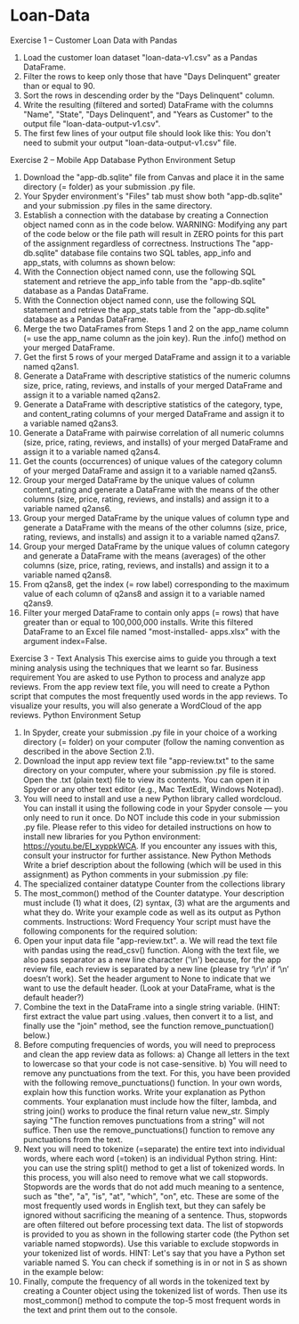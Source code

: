 # Loan-Data

Exercise 1 – Customer Loan Data with Pandas
1. Load the customer loan dataset "loan-data-v1.csv" as a Pandas DataFrame.
2. Filter the rows to keep only those that have "Days Delinquent" greater than or equal to 90.
3. Sort the rows in descending order by the "Days Delinquent" column.
4. Write the resulting (filtered and sorted) DataFrame with the columns "Name", "State", "Days
Delinquent", and "Years as Customer" to the output file "loan-data-output-v1.csv".
5. The first few lines of your output file should look like this:
You don't need to submit your output "loan-data-output-v1.csv" file.

Exercise 2 – Mobile App Database
Python Environment Setup
1. Download the "app-db.sqlite" file from Canvas and place it in the same directory (= folder) as your
submission .py file.
2. Your Spyder environment's "Files" tab must show both "app-db.sqlite" and your submission .py
files in the same directory.
3. Establish a connection with the database by creating a Connection object named conn as in the code
below.
WARNING: Modifying any part of the code below or the file path will result in ZERO points for this part
of the assignment regardless of correctness.
Instructions
The "app-db.sqlite" database file contains two SQL tables, app_info and app_stats, with columns as shown
below:
1. With the Connection object named conn, use the following SQL statement and retrieve the
app_info table from the "app-db.sqlite" database as a Pandas DataFrame.
2. With the Connection object named conn, use the following SQL statement and retrieve the
app_stats table from the "app-db.sqlite" database as a Pandas DataFrame.
3. Merge the two DataFrames from Steps 1 and 2 on the app_name column (= use the app_name
column as the join key). Run the .info() method on your merged DataFrame.
4. Get the first 5 rows of your merged DataFrame and assign it to a variable named q2ans1.
5. Generate a DataFrame with descriptive statistics of the numeric columns size, price, rating, reviews,
and installs of your merged DataFrame and assign it to a variable named q2ans2.
6. Generate a DataFrame with descriptive statistics of the category, type, and content_rating columns
of your merged DataFrame and assign it to a variable named q2ans3.
7. Generate a DataFrame with pairwise correlation of all numeric columns (size, price, rating, reviews,
and installs) of your merged DataFrame and assign it to a variable named q2ans4.
8. Get the counts (occurrences) of unique values of the category column of your merged DataFrame
and assign it to a variable named q2ans5.
9. Group your merged DataFrame by the unique values of column content_rating and generate a
DataFrame with the means of the other columns (size, price, rating, reviews, and installs) and assign it
to a variable named q2ans6.
10. Group your merged DataFrame by the unique values of column type and generate a DataFrame
with the means of the other columns (size, price, rating, reviews, and installs) and assign it to a variable
named q2ans7.
11. Group your merged DataFrame by the unique values of column category and generate a DataFrame
with the means (averages) of the other columns (size, price, rating, reviews, and installs) and assign it
to a variable named q2ans8.
12. From q2ans8, get the index (= row label) corresponding to the maximum value of each column of
q2ans8 and assign it to a variable named q2ans9.
13. Filter your merged DataFrame to contain only apps (= rows) that have greater than or equal to
100,000,000 installs. Write this filtered DataFrame to an Excel file named "most-installed-
apps.xlsx" with the argument index=False.

Exercise 3 - Text Analysis
This exercise aims to guide you through a text mining analysis using the techniques that we learnt so far.
Business requirement
You are asked to use Python to process and analyze app reviews. From the app review text file, you will need
to create a Python script that computes the most frequently used words in the app reviews. To visualize your
results, you will also generate a WordCloud of the app reviews.
Python Environment Setup
1. In Spyder, create your submission .py file in your choice of a working directory (= folder) on your
computer (follow the naming convention as described in the above Section 2.1).
2. Download the input app review text file "app-review.txt" to the same directory on your computer,
where your submission .py file is stored. Open the .txt (plain text) file to view its contents. You can
open it in Spyder or any other text editor (e.g., Mac TextEdit, Windows Notepad).
3. You will need to install and use a new Python library called wordcloud. You can install it using the
following code in your Spyder console — you only need to run it once. Do NOT include this code in
your submission .py file.
Please refer to this video for detailed instructions on how to install new libraries for you Python
environment: https://youtu.be/EI_xyppkWCA. If you encounter any issues with this, consult your
instructor for further assistance.
New Python Methods
Write a brief description about the following (which will be used in this assignment) as Python comments
in your submission .py file:
1. The specialized container datatype Counter from the collections library
2. The most_common() method of the Counter datatype.
Your description must include (1) what it does, (2) syntax, (3) what are the arguments and what they do.
Write your example code as well as its output as Python comments.
Instructions: Word Frequency
Your script must have the following components for the required solution:
1. Open your input data file "app-review.txt".
a. We will read the text file with pandas using the read_csv() function. Along with the text
file, we also pass separator as a new line character ('\n') because, for the app review file,
each review is separated by a new line (please try ‘\r\n’ if ‘\n’ doesn’t work). Set the header
argument to None to indicate that we want to use the default header. (Look at your
DataFrame, what is the default header?)
2. Combine the text in the DataFrame into a single string variable. (HINT: first extract the value part
using .values, then convert it to a list, and finally use the "join" method, see the function
remove_punctuation() below.)
3. Before computing frequencies of words, you will need to preprocess and clean the app review data
as follows:
a) Change all letters in the text to lowercase so that your code is not case-sensitive.
b) You will need to remove any punctuations from the text. For this, you have been provided with
the following remove_punctuations() function. In your own words, explain how this function
works. Write your explanation as Python comments. Your explanation must include how
the filter, lambda, and string join() works to produce the final return value new_str. Simply
saying "The function removes punctuations from a string" will not suffice.
Then use the remove_punctuations() function to remove any punctuations from the text.
4. Next you will need to tokenize (=separate) the entire text into individual words, where each word
(=token) is an individual Python string. Hint: you can use the string split() method to get a list of
tokenized words.
In this process, you will also need to remove what we call stopwords. Stopwords are the words that
do not add much meaning to a sentence, such as "the", "a", "is", "at", "which", "on", etc. These are
some of the most frequently used words in English text, but they can safely be ignored without
sacrificing the meaning of a sentence. Thus, stopwords are often filtered out before processing text
data.
The list of stopwords is provided to you as shown in the following starter code (the Python set
variable named stopwords). Use this variable to exclude stopwords in your tokenized list of words.
HINT: Let's say that you have a Python set variable named S. You can check if something is in or
not in S as shown in the example below:
5. Finally, compute the frequency of all words in the tokenized text by creating a Counter object using
the tokenized list of words. Then use its most_common() method to compute the top-5 most
frequent words in the text and print them out to the console.
